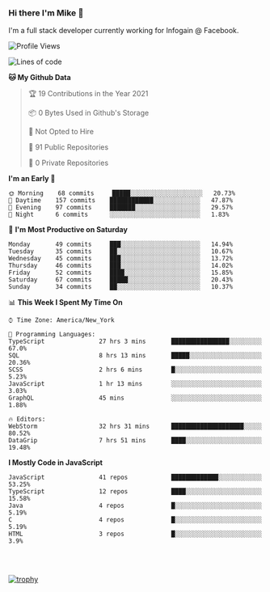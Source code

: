 ### Hi there I'm Mike 👋
I'm a full stack developer currently working for Infogain @ Facebook.

<!--START_SECTION:waka-->
![Profile Views](http://img.shields.io/badge/Profile%20Views-3-blue)

![Lines of code](https://img.shields.io/badge/From%20Hello%20World%20I%27ve%20Written-1.2%20million%20lines%20of%20code-blue)

**🐱 My Github Data** 

> 🏆 19 Contributions in the Year 2021
 > 
> 📦 0 Bytes Used in Github's Storage 
 > 
> 🚫 Not Opted to Hire
 > 
> 📜 91 Public Repositories 
 > 
> 🔑 0 Private Repositories  
 > 
**I'm an Early 🐤** 

```text
🌞 Morning    68 commits     █████░░░░░░░░░░░░░░░░░░░░   20.73% 
🌆 Daytime    157 commits    ████████████░░░░░░░░░░░░░   47.87% 
🌃 Evening    97 commits     ███████░░░░░░░░░░░░░░░░░░   29.57% 
🌙 Night      6 commits      ░░░░░░░░░░░░░░░░░░░░░░░░░   1.83%

```
📅 **I'm Most Productive on Saturday** 

```text
Monday       49 commits     ███░░░░░░░░░░░░░░░░░░░░░░   14.94% 
Tuesday      35 commits     ██░░░░░░░░░░░░░░░░░░░░░░░   10.67% 
Wednesday    45 commits     ███░░░░░░░░░░░░░░░░░░░░░░   13.72% 
Thursday     46 commits     ███░░░░░░░░░░░░░░░░░░░░░░   14.02% 
Friday       52 commits     ████░░░░░░░░░░░░░░░░░░░░░   15.85% 
Saturday     67 commits     █████░░░░░░░░░░░░░░░░░░░░   20.43% 
Sunday       34 commits     ██░░░░░░░░░░░░░░░░░░░░░░░   10.37%

```


📊 **This Week I Spent My Time On** 

```text
⌚︎ Time Zone: America/New_York

💬 Programming Languages: 
TypeScript               27 hrs 3 mins       ████████████████░░░░░░░░░   67.0% 
SQL                      8 hrs 13 mins       █████░░░░░░░░░░░░░░░░░░░░   20.36% 
SCSS                     2 hrs 6 mins        █░░░░░░░░░░░░░░░░░░░░░░░░   5.23% 
JavaScript               1 hr 13 mins        ░░░░░░░░░░░░░░░░░░░░░░░░░   3.03% 
GraphQL                  45 mins             ░░░░░░░░░░░░░░░░░░░░░░░░░   1.88%

🔥 Editors: 
WebStorm                 32 hrs 31 mins      ████████████████████░░░░░   80.52% 
DataGrip                 7 hrs 51 mins       ████░░░░░░░░░░░░░░░░░░░░░   19.48%

```

**I Mostly Code in JavaScript** 

```text
JavaScript               41 repos            █████████████░░░░░░░░░░░░   53.25% 
TypeScript               12 repos            ████░░░░░░░░░░░░░░░░░░░░░   15.58% 
Java                     4 repos             █░░░░░░░░░░░░░░░░░░░░░░░░   5.19% 
C                        4 repos             █░░░░░░░░░░░░░░░░░░░░░░░░   5.19% 
HTML                     3 repos             █░░░░░░░░░░░░░░░░░░░░░░░░   3.9%

```



<!--END_SECTION:waka-->

##### &nbsp;
[![trophy](https://github-profile-trophy.vercel.app/?username=uptonm&theme=dracula)](https://github.com/ryo-ma/github-profile-trophy)
